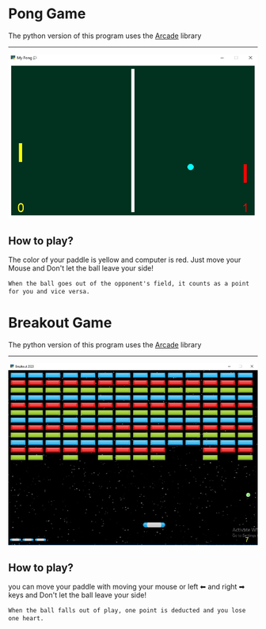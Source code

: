 # Pong Game
    
The python version of this program uses the [Arcade](https://api.arcade.academy/en/latest/) library

---
![screenshot](pong.jpg)

## How to play?
The color of your paddle is yellow and computer is red.
Just move your Mouse and Don't let the ball leave your side! 
        
    When the ball goes out of the opponent's field, it counts as a point for you and vice versa.


# Breakout Game
    
The python version of this program uses the [Arcade](https://api.arcade.academy/en/latest/) library

---
![screenshot](br.jpg)

## How to play?
you can move your paddle with moving your mouse or left ⬅ and right ➡ keys and Don't let the ball leave your side!


    When the ball falls out of play, one point is deducted and you lose one heart.



